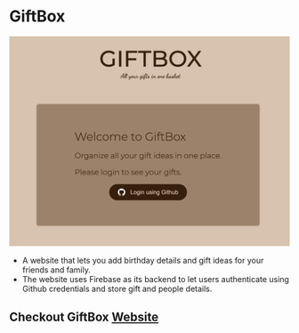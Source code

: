 # GiftBox

![screen grab of the giftbox website](/giftBox.png)

- A website that lets you add birthday details and gift ideas for your friends and family.
- The website uses Firebase as its backend to let users authenticate using Github credentials and store gift and people details.

## Checkout GiftBox [Website](https://maha0134.github.io/firebase-giftr/dist/)
